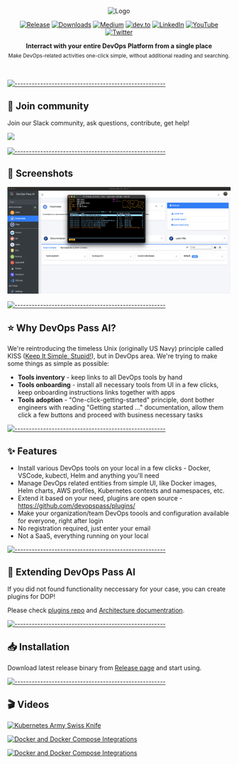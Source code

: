 <!-- ⚠️ This README has been generated from the file(s) "blueprint.md" ⚠️--><p align="center">
  <img src="https://static.wixstatic.com/media/09a6dd_eae6b87971dd4d14ba7792cdd237dd76~mv2.png" alt="Logo" width="300" height="auto" />
</p>
<p align="center">
		<a href="https://github.com/devopspass/devopspass"><img alt="Release" src="https://img.shields.io/github/release/devopspass/devopspass.svg" height="20"/></a>
<a href=""><img alt="Downloads" src="https://img.shields.io/github/downloads/devopspass/devopspass/total" height="20"/></a>
<a href="https://medium.com/@devopspass/"><img alt="Medium" src="https://img.shields.io/badge/Medium-12100E?style=for-the-badge&logo=medium&logoColor=white" height="20"/></a>
<a href="https://dev.to/devopspass"><img alt="dev.to" src="https://img.shields.io/badge/dev.to-0A0A0A?style=for-the-badge&logo=devdotto&logoColor=white" height="20"/></a>
<a href="https://www.linkedin.com/company/devopspass-ai"><img alt="LinkedIn" src="https://img.shields.io/badge/LinkedIn-0077B5?style=for-the-badge&logo=linkedin&logoColor=white" height="20"/></a>
<a href="https://www.youtube.com/@DevOpsPassAI"><img alt="YouTube" src="https://img.shields.io/badge/YouTube-FF0000?style=for-the-badge&logo=youtube&logoColor=white" height="20"/></a>
<a href="https://twitter.com/devops_pass_ai"><img alt="Twitter" src="https://img.shields.io/badge/Twitter-1DA1F2?style=for-the-badge&logo=twitter&logoColor=white" height="20"/></a>
	</p>

<p align="center">
  <b>Interract with your entire DevOps Platform from a single place</b></br>
  <sub>Make DevOps-related activities one-click simple, without additional reading and searching.<sub>
</p>

<br />



[![-----------------------------------------------------](https://raw.githubusercontent.com/andreasbm/readme/master/assets/lines/water.png)](#-join-community)

## 💬 Join community

Join our Slack community, ask questions, contribute, get help!

[<img src="https://cloudberrydb.org/assets/images/slack_button-7610f9c51d82009ad912aded124c2d88.svg" width="150">](https://join.slack.com/t/devops-pass-ai/shared_invite/zt-2gyn62v9f-5ORKktUINe43qJx7HtKFcw)


[![-----------------------------------------------------](https://raw.githubusercontent.com/andreasbm/readme/master/assets/lines/water.png)](#-screenshots)

## 📸 Screenshots

[![Kubernetes Integration](https://raw.githubusercontent.com/devopspass/devopspass/main/images/screen1.png)](https://github.com/devopspass/devopspass/releases)


[![-----------------------------------------------------](https://raw.githubusercontent.com/andreasbm/readme/master/assets/lines/water.png)](#-why-devops-pass-ai)

## ⭐️ Why DevOps Pass AI?

We're reintroducing the timeless Unix (originally US Navy) principle called KISS ([Keep It Simple, Stupid!](https://en.wikipedia.org/wiki/KISS_principle)), but in DevOps area.
We're trying to make some things as simple as possible:

* **Tools inventory** - keep links to all DevOps tools by hand
* **Tools onboarding** - install all necessary tools from UI in a few clicks, keep onboarding instructions links together with apps
* **Tools adoption** - "One-click-getting-started" principle, dont bother engineers with reading "Getting started ..." documentation, allow them click a few buttons and proceed with business necessary tasks


[![-----------------------------------------------------](https://raw.githubusercontent.com/andreasbm/readme/master/assets/lines/water.png)](#-features)

## ✨ Features

* Install various DevOps tools on your local in a few clicks - Docker, VSCode, kubectl, Helm and anything you'll need
* Manage DevOps related entities from simple UI, like Docker images, Helm charts, AWS profiles, Kubernetes contexts and namespaces, etc.
* Extend it based on your need, plugins are open source - https://github.com/devopspass/plugins/
* Make your organization/team DevOps toools and configuration available for everyone, right after login
* No registration required, just enter your email
* Not a SaaS, everything running on your local


[![-----------------------------------------------------](https://raw.githubusercontent.com/andreasbm/readme/master/assets/lines/water.png)](#-extending-devops-pass-ai)

## 🔌 Extending DevOps Pass AI

If you did not found functionality neccessary for your case, you can create plugins for DOP!

Please check [plugins repo](https://github.com/devopspass/plugins) and [Architecture documentration](https://github.com/devopspass/plugins/blob/main/ARHITECTURE.md).


[![-----------------------------------------------------](https://raw.githubusercontent.com/andreasbm/readme/master/assets/lines/water.png)](#-installation)

## 📥 Installation

Download latest release binary from [Release page](https://github.com/devopspass/devopspass/releases) and start using.


[![-----------------------------------------------------](https://raw.githubusercontent.com/andreasbm/readme/master/assets/lines/water.png)](#-videos)

## 🎬 Videos

[![Kubernetes Army Swiss Knife](https://img.youtube.com/vi/fRGozFnP-Yk/0.jpg)](https://youtu.be/fRGozFnP-Yk)

[![Docker and Docker Compose Integrations](https://img.youtube.com/vi/NCzJixmzoK8/0.jpg)](https://www.youtube.com/watch?v=NCzJixmzoK8)

[![Docker and Docker Compose Integrations](https://img.youtube.com/vi/8U8c2R3WeTA/0.jpg)](https://www.youtube.com/watch?v=8U8c2R3WeTA)

